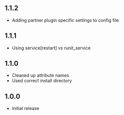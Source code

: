 ## 1.1.2
* Adding partner plugin specific settings to config file

## 1.1.1
* Using service[restart] vs runit_service

## 1.1.0
* Cleaned up attribute names
* Used correct install directory

## 1.0.0
* Initial release
